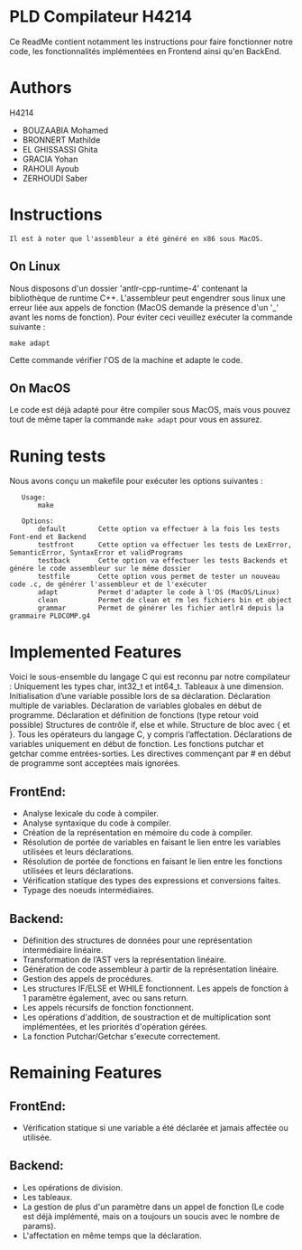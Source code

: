 # PLD Compilateur H4214

Ce ReadMe contient notamment les instructions pour faire fonctionner notre code, les fonctionnalités implémentées en Frontend
ainsi qu'en BackEnd.

# Authors

H4214
- BOUZAABIA Mohamed
- BRONNERT Mathilde
- EL GHISSASSI Ghita
- GRACIA Yohan
- RAHOUI Ayoub
- ZERHOUDI Saber

# Instructions

```
Il est à noter que l'assembleur a été généré en x86 sous MacOS.
```

## On Linux
Nous disposons d'un dossier 'antlr-cpp-runtime-4' contenant la bibliothèque de runtime C++.
L'assembleur peut engendrer sous linux une erreur liée aux appels de fonction (MacOS demande la présence d'un '_' avant les noms de fonction). Pour éviter ceci veuillez exécuter la commande suivante :
```
make adapt
```
Cette commande vérifier l'OS de la machine et adapte le code.

## On MacOS
Le code est déjà adapté pour être compiler sous MacOS, mais vous pouvez tout de même taper la commande ```make adapt``` pour vous en assurez.

# Runing tests

Nous avons conçu un makefile pour exécuter les options suivantes :

```
   Usage:
       make

   Options:
       default        Cette option va effectuer à la fois les tests Font-end et Backend
       testfront      Cette option va effectuer les tests de LexError, SemanticError, SyntaxError et validPrograms
       testback       Cette option va effectuer les tests Backends et génére le code assembleur sur le même dossier
       testfile       Cette option vous permet de tester un nouveau code .c, de générer l'assembleur et de l'exécuter
       adapt          Permet d'adapter le code à l'OS (MacOS/Linux)
       clean          Permet de clean et rm les fichiers bin et object
       grammar        Permet de générer les fichier antlr4 depuis la grammaire PLDCOMP.g4
```


# Implemented Features

Voici le sous-ensemble du langage C qui est reconnu par notre compilateur : 
  Uniquement les types char, int32_t et int64_t.
  Tableaux à une dimension.
  Initialisation d’une variable possible lors de sa déclaration.
  Déclaration multiple de variables.
  Déclaration de variables globales en début de programme.
  Déclaration et définition de fonctions (type retour void possible)
  Structures de contrôle if, else et while.
  Structure de bloc avec { et }.
  Tous les opérateurs du langage C, y compris l’affectation.
  Déclarations de variables uniquement en début de fonction.
  Les fonctions putchar et getchar comme entrées-sorties.
  Les directives commençant par # en début de programme sont acceptées mais ignorées.

## FrontEnd:
  - Analyse lexicale du code à compiler.
  - Analyse syntaxique du code à compiler.
  - Création de la représentation en mémoire du code à compiler.
  - Résolution de portée de variables en faisant le lien entre les variables utilisées et leurs déclarations.
  - Résolution de portée de fonctions en faisant le lien entre les fonctions utilisées et leurs déclarations.
  - Vérification statique des types des expressions et conversions faites.
  - Typage des noeuds intermédiaires.

## Backend:
  - Définition des structures de données pour une représentation intermédiaire linéaire.
  - Transformation de l’AST vers la représentation linéaire.
  - Génération de code assembleur à partir de la représentation linéaire.
  - Gestion des appels de procédures.
  - Les structures IF/ELSE et WHILE fonctionnent. Les appels de fonction à 1 paramètre également, avec ou sans return.
  - Les appels récursifs de fonction fonctionnent.
  - Les opérations d'addition, de soustraction et de multiplication sont implémentées, et les priorités d'opération gérées.
  - La fonction Putchar/Getchar s'execute correctement. 

# Remaining Features

## FrontEnd:
  - Vérification statique si une variable a été déclarée et jamais affectée ou utilisée.

## Backend:
  - Les opérations de division.
  - Les tableaux.
  - La gestion de plus d'un paramètre dans un appel de fonction (Le code est déjà implémenté, mais on a toujours un soucis avec le nombre de params).
  - L'affectation en même temps que la déclaration.



